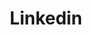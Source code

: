 ---
# This topic lives at
# https://digital.gov/topics/linkedin

# Topic Title
title: "Linkedin"

# description — keep it short and clear
# summary: ""

# Weight
weight: 1

# For more information on managing topics,
# see https://github.com/GSA/digitalgov.gov/wiki/topics
---